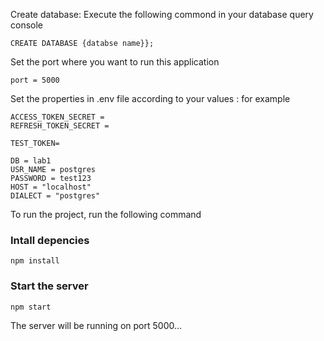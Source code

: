 Create database: Execute the following commond in your database query console

```
CREATE DATABASE {databse name}};
```

Set the port where you want to run this application

```
port = 5000
```

Set the properties in .env file according to your values : for example

```
ACCESS_TOKEN_SECRET =
REFRESH_TOKEN_SECRET =

TEST_TOKEN=

DB = lab1
USR_NAME = postgres
PASSWORD = test123
HOST = "localhost"
DIALECT = "postgres"

```

To run the project, run the following command

### Intall depencies

```
npm install
```

### Start the server

```
npm start
```

The server will be running on port 5000...
